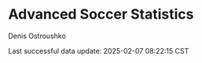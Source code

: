 # Advanced Soccer Statistics
Denis Ostroushko

<!-- gfm -->

Last successful data update: 2025-02-07 08:22:15 CST
